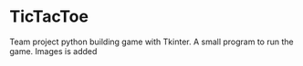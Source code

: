 # TicTacToe
Team project python
building game with Tkinter.
A small program to run the game. Images is added 
